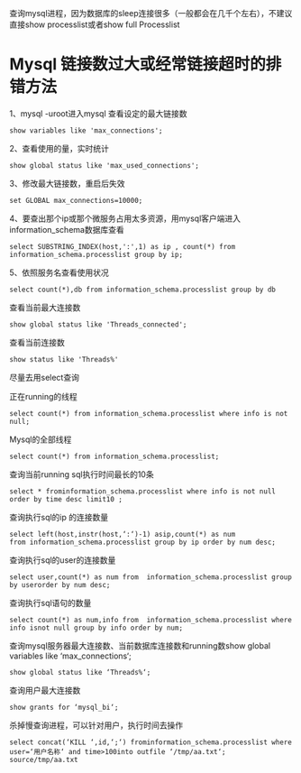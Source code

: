 查询mysql进程，因为数据库的sleep连接很多（一般都会在几千个左右），不建议直接show processlist或者show full Processlist

# Mysql 链接数过大或经常链接超时的排错方法

1、mysql -uroot进入mysql 查看设定的最大链接数
```
show variables like 'max_connections';
```

2、查看使用的量，实时统计
```
show global status like 'max_used_connections';
```

3、修改最大链接数，重启后失效
```
set GLOBAL max_connections=10000;
```

4、要查出那个ip或那个微服务占用太多资源，用mysql客户端进入information_schema数据库查看
```
select SUBSTRING_INDEX(host,':',1) as ip , count(*) from information_schema.processlist group by ip;
```

5、依照服务名查看使用状况
```
select count(*),db from information_schema.processlist group by db
```

查看当前最大连接数
```
show global status like 'Threads_connected';
```

查看当前连接数
```
show status like 'Threads%'
```






尽量去用select查询

正在running的线程
```
select count(*) from information_schema.processlist where info is not null;
```

Mysql的全部线程
```
select count(*) from information_schema.processlist;
```

查询当前running sql执行时间最长的10条
```
select * frominformation_schema.processlist where info is not null order by time desc limit10 ;
```

查询执行sql的ip 的连接数量
```
select left(host,instr(host,‘:‘)-1) asip,count(*) as num from information_schema.processlist group by ip order by num desc;
```

查询执行sql的user的连接数量
```
select user,count(*) as num from  information_schema.processlist group by userorder by num desc;
```

查询执行sql语句的数量
```
select count(*) as num,info from  information_schema.processlist where info isnot null group by info order by num;
```

查询mysql服务器最大连接数、当前数据库连接数和running数show global variables like ‘max_connections‘;
```
show global status like ‘Threads%‘;
```

查询用户最大连接数
```
show grants for ‘mysql_bi‘;
```



杀掉慢查询进程，可以针对用户，执行时间去操作
```
select concat(‘KILL ‘,id,‘;‘) frominformation_schema.processlist where user=‘用户名称‘ and time>100into outfile ‘/tmp/aa.txt‘;
source/tmp/aa.txt 
```
